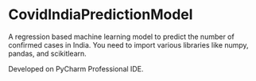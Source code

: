 # CovidIndiaPredictionModel

A regression based machine learning model to predict the number of confirmed cases in India.
You need to import various libraries like numpy, pandas, and scikitlearn.

Developed on PyCharm Professional IDE.
